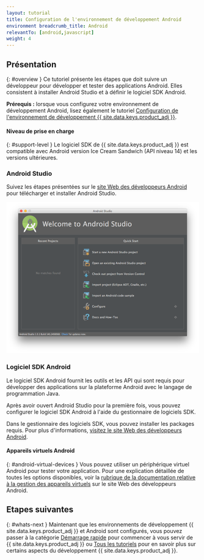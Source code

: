 ```yaml
---
layout: tutorial
title: Configuration de l'environnement de développement Android
environment breadcrumb_title: Android
relevantTo: [android,javascript]
weight: 4
---
```

<!-- NLS_CHARSET=UTF-8 -->
## Présentation
{: #overview }
Ce tutoriel présente les étapes que doit suivre un développeur pour développer et tester des applications Android. Elles consistent à installer Android Studio et à définir le logiciel SDK Android. 

**Prérequis :** lorsque vous configurez votre environnement de développement Android, lisez également le tutoriel [Configuration de l'environnement de développement {{ site.data.keys.product_adj }}](../mobilefirst/). 

#### Niveau de prise en charge
{: #support-level }
Le logiciel SDK de {{ site.data.keys.product_adj }} est compatible avec Android version Ice Cream Sandwich (API niveau 14) et les versions ultérieures.

### Android Studio
Suivez les étapes présentées sur le [site Web des développeurs Android](http://developer.android.com/develop/index.html) pour télécharger et installer Android Studio.

![Configuration du logiciel SDK Android](android-studio.png)

### Logiciel SDK Android
Le logiciel SDK Android fournit les outils et les API qui sont requis pour développer des applications sur la plateforme Android avec le langage de programmation Java. 

Après avoir ouvert Android Studio pour la première fois, vous pouvez configurer le logiciel SDK Android à l'aide du gestionnaire de logiciels SDK. 

Dans le gestionnaire des logiciels SDK, vous pouvez installer les packages requis. Pour plus d'informations, [visitez le site Web des développeurs Android](http://developer.android.com/sdk/index.html).

#### Appareils virtuels Android 
{: #android-virtual-devices }
Vous pouvez utiliser un périphérique virtuel Android pour tester votre application. Pour une explication détaillée de toutes les options disponibles, voir la [rubrique de la documentation relative à la gestion des appareils virtuels](http://developer.android.com/tools/devices/index.html) sur le site Web des développeurs Android. 

## Etapes suivantes 
{: #whats-next }
Maintenant que les environnements de développement {{ site.data.keys.product_adj }} et Android sont configurés, vous pouvez passer à la catégorie [Démarrage rapide](../../../quick-start/android/) pour commencer à vous servir de {{ site.data.keys.product_adj }} ou [Tous les tutoriels](../../../all-tutorials) pour en savoir plus sur certains aspects du développement {{ site.data.keys.product_adj }}. 
